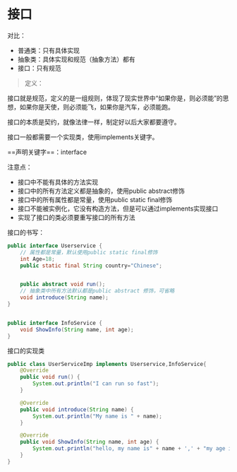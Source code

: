 # 接口

对比：

* 普通类：只有具体实现
* 抽象类：具体实现和规范（抽象方法）都有
* 接口：只有规范



> 定义：

接口就是规范，定义的是一组规则，体现了现实世界中“如果你是，则必须能”的思想，如果你是天使，则必须能飞，如果你是汽车，必须能跑。

接口的本质是契约，就像法律一样，制定好以后大家都要遵守。

接口一般都需要一个实现类，使用implements关键字。

==声明关键字==：interface

注意点：

* 接口中不能有具体的方法实现
* 接口中的所有方法定义都是抽象的，使用public abstract修饰
* 接口中的所有属性都是常量，使用public static final修饰
* 接口不能被实例化，它没有构造方法，但是可以通过implements实现接口
* 实现了接口的类必须要重写接口的所有方法

接口的书写：

```java
public interface Userservice {
    // 属性都是常量，默认使用public static final修饰
    int Age=18;
    public static final String country="Chinese";


    public abstract void run();
    // 抽象类中所有方法默认都是public abstract 修饰，可省略
    void introduce(String name);
}


public interface InfoService {
    void ShowInfo(String name, int age);
}

```

接口的实现类

```java
public class UserServiceImp implements Userservice,InfoService{
    @Override
    public void run() {
        System.out.println("I can run so fast");
    }

    @Override
    public void introduce(String name) {
        System.out.println("My name is " + name);
    }

    @Override
    public void ShowInfo(String name, int age) {
        System.out.println("hello, my name is" + name + ',' + "my age is " + age);
    }
}
```

